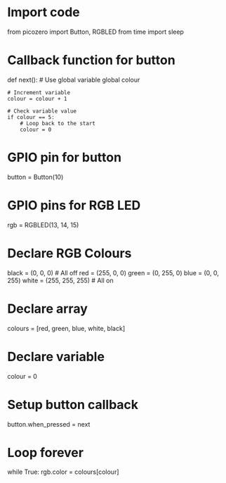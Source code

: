 # Import code
from picozero import Button, RGBLED
from time import sleep

# Callback function for button
def next():
    # Use global variable
    global colour
   
    # Increment variable 
    colour = colour + 1
   
    # Check variable value
    if colour == 5:
        # Loop back to the start
        colour = 0

# GPIO pin for button
button = Button(10)

# GPIO pins for RGB LED
rgb = RGBLED(13, 14, 15)

# Declare RGB Colours
black = (0, 0, 0)  # All off
red = (255, 0, 0)
green = (0, 255, 0)
blue = (0, 0, 255)
white = (255, 255, 255)  # All on

# Declare array
colours = [red, green, blue, white, black]

# Declare variable
colour = 0

# Setup button callback
button.when_pressed = next

# Loop forever
while True:
    rgb.color = colours[colour]
